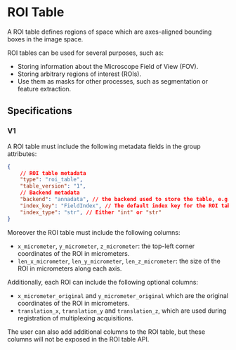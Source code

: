 # ROI Table

A ROI table defines regions of space which are axes-aligned bounding boxes in the image space.

ROI tables can be used for several purposes, such as:

- Storing information about the Microscope Field of View (FOV).
- Storing arbitrary regions of interest (ROIs).
- Use them as masks for other processes, such as segmentation or feature extraction.

## Specifications

### V1

A ROI table must include the following metadata fields in the group attributes:

```json
{
    // ROI table metadata
    "type": "roi_table",
    "table_version": "1",
    // Backend metadata
    "backend": "annadata", // the backend used to store the table, e.g. "annadata", "parquet", etc..
    "index_key": "FieldIndex", // The default index key for the ROI table, which is used to identify each ROI. 
    "index_type": "str", // Either "int" or "str"
}
```

Moreover the ROI table must include the following columns:

- `x_micrometer`, `y_micrometer`, `z_micrometer`: the top-left corner coordinates of the ROI in micrometers.
- `len_x_micrometer`, `len_y_micrometer`, `len_z_micrometer`: the size of the ROI in micrometers along each axis.

Additionally, each ROI can include the following optional columns:

- `x_micrometer_original` and `y_micrometer_original` which are the original coordinates of the ROI in micrometers.
- `translation_x`, `translation_y` and `translation_z`, which are used during registration of multiplexing acquisitions.

The user can also add additional columns to the ROI table, but these columns will not be exposed in the ROI table API.
